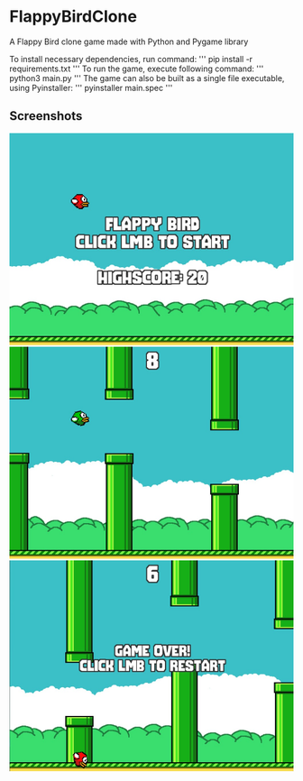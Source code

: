 # FlappyBirdClone

A Flappy Bird clone game made with Python and Pygame library

To install necessary dependencies, run command:
'''
pip install -r requirements.txt
'''
To run the game, execute following command:
'''
python3 main.py
'''
The game can also be built as a single file executable, using Pyinstaller:
'''
pyinstaller main.spec
'''

## Screenshots
![Game start screen](/screenshots/menu.jpg)
![Gameplay](/screenshots/gameplay.jpg)
![Game over screen](/screenshots/game_over.jpg)
